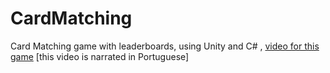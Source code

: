# CardMatching

Card Matching game with leaderboards,  using Unity and C# , [video for this game](https://www.youtube.com/watch?v=DrFFu1fOMew) [this video is narrated in Portuguese]
